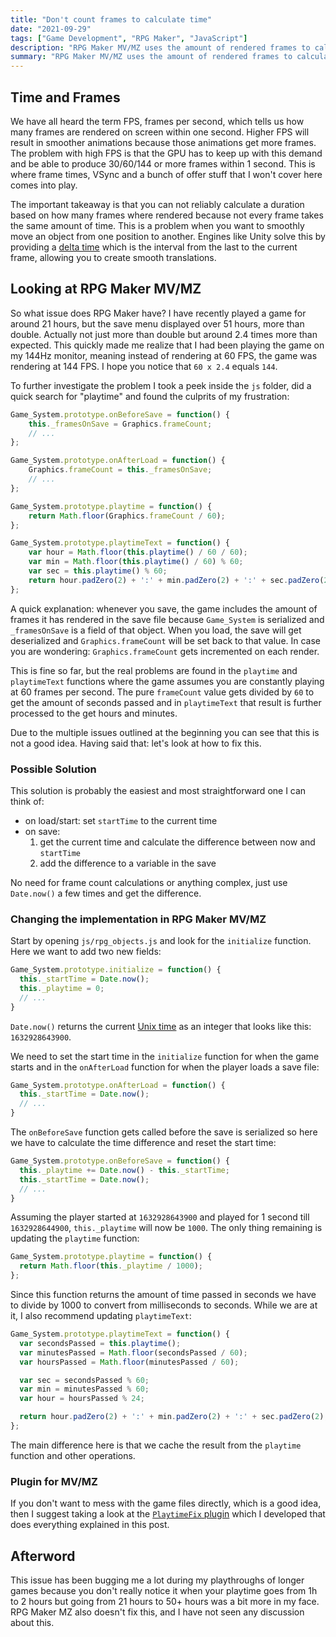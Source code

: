 ```yaml
---
title: "Don't count frames to calculate time"
date: "2021-09-29"
tags: ["Game Development", "RPG Maker", "JavaScript"]
description: "RPG Maker MV/MZ uses the amount of rendered frames to calculate how long player has been playing the game. They sadly forgot that 60 frames do not always equal 1 second and that you can just use a timestamp instead."
summary: "RPG Maker MV/MZ uses the amount of rendered frames to calculate how long player has been playing the game. This is beyond stupid."
---
```


## Time and Frames

We have all heard the term FPS, frames per second, which tells us how many frames are rendered on screen within one second. Higher FPS will result in smoother animations because those animations get more frames. The problem with high FPS is that the GPU has to keep up with this demand and be able to produce 30/60/144 or more frames within 1 second. This is where frame times, VSync and a bunch of offer stuff that I won't cover here comes into play.

The important takeaway is that you can not reliably calculate a duration based on how many frames where rendered because not every frame takes the same amount of time. This is a problem when you want to smoothly move an object from one position to another. Engines like Unity solve this by providing a [delta time](https://docs.unity3d.com/ScriptReference/Time-deltaTime.html) which is the interval from the last to the current frame, allowing you to create smooth translations.

## Looking at RPG Maker MV/MZ

So what issue does RPG Maker have? I have recently played a game for around 21 hours, but the save menu displayed over 51 hours, more than double. Actually not just more than double but around 2.4 times more than expected. This quickly made me realize that I had been playing the game on my 144Hz monitor, meaning instead of rendering at 60 FPS, the game was rendering at 144 FPS. I hope you notice that `60 x 2.4` equals `144`.

To further investigate the problem I took a peek inside the `js` folder, did a quick search for "playtime" and found the culprits of my frustration:

```javascript
Game_System.prototype.onBeforeSave = function() {
    this._framesOnSave = Graphics.frameCount;
    // ...
};
```

```javascript
Game_System.prototype.onAfterLoad = function() {
    Graphics.frameCount = this._framesOnSave;
    // ...
};
```

```javascript
Game_System.prototype.playtime = function() {
    return Math.floor(Graphics.frameCount / 60);
};
```

```javascript
Game_System.prototype.playtimeText = function() {
    var hour = Math.floor(this.playtime() / 60 / 60);
    var min = Math.floor(this.playtime() / 60) % 60;
    var sec = this.playtime() % 60;
    return hour.padZero(2) + ':' + min.padZero(2) + ':' + sec.padZero(2);
};
```

A quick explanation: whenever you save, the game includes the amount of frames it has rendered in the save file because `Game_System` is serialized and `_framesOnSave` is a field of that object. When you load, the save will get deserialized and `Graphics.frameCount` will be set back to that value. In case you are wondering: `Graphics.frameCount` gets incremented on each render.

This is fine so far, but the real problems are found in the `playtime` and `playtimeText` functions where the game assumes you are constantly playing at 60 frames per second. The pure `frameCount` value gets divided by `60` to get the amount of seconds passed and in `playtimeText` that result is further processed to the get hours and minutes.

Due to the multiple issues outlined at the beginning you can see that this is not a good idea. Having said that: let's look at how to fix this.

### Possible Solution

This solution is probably the easiest and most straightforward one I can think of:

- on load/start: set `startTime` to the current time
- on save:
  1) get the current time and calculate the difference between now and `startTime`
  2) add the difference to a variable in the save

No need for frame count calculations or anything complex, just use `Date.now()` a few times and get the difference.

### Changing the implementation in RPG Maker MV/MZ

Start by opening `js/rpg_objects.js` and look for the `initialize` function. Here we want to add two new fields:

```javascript
Game_System.prototype.initialize = function() {
  this._startTime = Date.now();
  this._playtime = 0;
  // ...
}
```

`Date.now()` returns the current [Unix time](https://currentmillis.com/) as an integer that looks like this: `1632928643900`.

We need to set the start time in the `initialize` function for when the game starts and in the `onAfterLoad` function for when the player loads a save file:

```javascript
Game_System.prototype.onAfterLoad = function() {
  this._startTime = Date.now();
  // ...
}
```

The `onBeforeSave` function gets called before the save is serialized so here we have to calculate the time difference and reset the start time:

```javascript
Game_System.prototype.onBeforeSave = function() {
  this._playtime += Date.now() - this._startTime;
  this._startTime = Date.now();
  // ...
}
```

Assuming the player started at `1632928643900` and played for 1 second till `1632928644900`, `this._playtime` will now be `1000`. The only thing remaining is updating the `playtime` function:

```javascript
Game_System.prototype.playtime = function() {
  return Math.floor(this._playtime / 1000);
};
```

Since this function returns the amount of time passed in seconds we have to divide by 1000 to convert from milliseconds to seconds. While we are at it, I also recommend updating `playtimeText`:

```javascript
Game_System.prototype.playtimeText = function() {
  var secondsPassed = this.playtime();
  var minutesPassed = Math.floor(secondsPassed / 60);
  var hoursPassed = Math.floor(minutesPassed / 60);

  var sec = secondsPassed % 60;
  var min = minutesPassed % 60;
  var hour = hoursPassed % 24;

  return hour.padZero(2) + ':' + min.padZero(2) + ':' + sec.padZero(2);
};
```

The main difference here is that we cache the result from the `playtime` function and other operations.

### Plugin for MV/MZ

If you don't want to mess with the game files directly, which is a good idea, then I suggest taking a look at the [`PlaytimeFix` plugin](https://github.com/erri120/RPGMakerPlugins#playtimefix) which I developed that does everything explained in this post.

## Afterword

This issue has been bugging me a lot during my playthroughs of longer games because you don't really notice it when your playtime goes from 1h to 2 hours but going from 21 hours to 50+ hours was a bit more in my face. RPG Maker MZ also doesn't fix this, and I have not seen any discussion about this.

